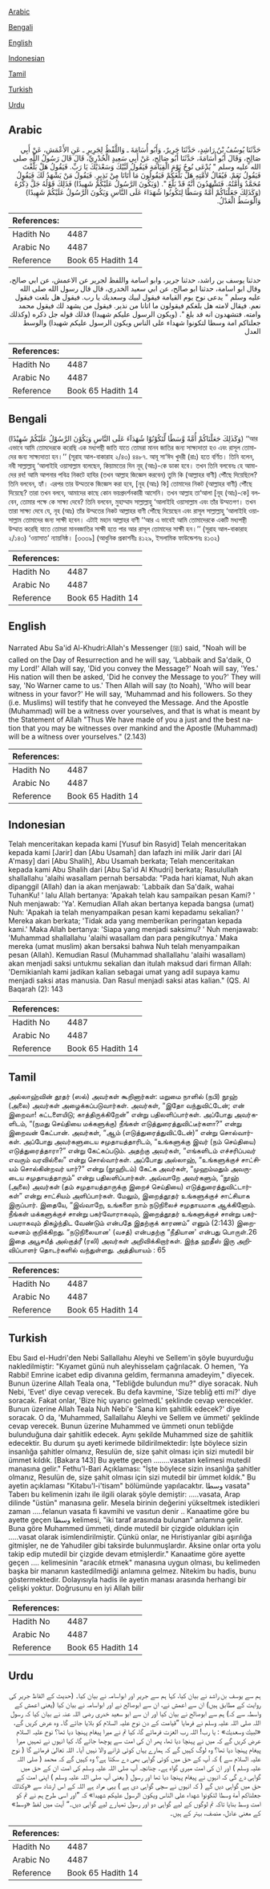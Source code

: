 [Arabic](#arabic)

[Bengali](#bengali)

[English](#english)

[Indonesian](#indonesian)

[Tamil](#tamil)

[Turkish](#turkish)

[Urdu](#urdu)

## Arabic


<div dir="rtl" lang="ar" style={{fontSize:'larger',backgroundColor:'#f8f9fa',padding:20}}>
حَدَّثَنَا يُوسُفُ بْنُ رَاشِدٍ، حَدَّثَنَا جَرِيرٌ، وَأَبُو أُسَامَةَ ـ وَاللَّفْظُ لِجَرِيرٍ ـ عَنِ الأَعْمَشِ، عَنْ أَبِي صَالِحٍ، وَقَالَ أَبُو أُسَامَةَ، حَدَّثَنَا أَبُو صَالِحٍ، عَنْ أَبِي سَعِيدٍ الْخُدْرِيِّ، قَالَ قَالَ رَسُولُ اللَّهِ صلى الله عليه وسلم ‏"‏ يُدْعَى نُوحٌ يَوْمَ الْقِيَامَةِ فَيَقُولُ لَبَّيْكَ وَسَعْدَيْكَ يَا رَبِّ‏.‏ فَيَقُولُ هَلْ بَلَّغْتَ فَيَقُولُ نَعَمْ‏.‏ فَيُقَالُ لأُمَّتِهِ هَلْ بَلَّغَكُمْ فَيَقُولُونَ مَا أَتَانَا مِنْ نَذِيرٍ‏.‏ فَيَقُولُ مَنْ يَشْهَدُ لَكَ فَيَقُولُ مُحَمَّدٌ وَأُمَّتُهُ‏.‏ فَتَشْهَدُونَ أَنَّهُ قَدْ بَلَّغَ ‏"‏‏.‏ ‏(‏وَيَكُونَ الرَّسُولُ عَلَيْكُمْ شَهِيدًا‏)‏ فَذَلِكَ قَوْلُهُ جَلَّ ذِكْرُهُ ‏(‏وَكَذَلِكَ جَعَلْنَاكُمْ أُمَّةً وَسَطًا لِتَكُونُوا شُهَدَاءَ عَلَى النَّاسِ وَيَكُونَ الرَّسُولُ عَلَيْكُمْ شَهِيدًا‏)‏ وَالْوَسَطُ الْعَدْلُ‏.‏
</div>
<div style={{backgroundColor:'#f8f9fa',padding:20, marginBottom: 10}}><table> <thead> <tr> <th>References:</th> <th></th> </tr> </thead> <tbody><tr><td>Hadith No</td><td>4487</td></tr><tr><td>Arabic No</td><td>4487</td></tr><tr><td>Reference</td><td>Book 65 Hadith 14</td></tr></tbody></table></div>


<div dir="rtl" lang="ar" style={{fontSize:'larger',backgroundColor:'#f8f9fa',padding:20}}>
حدثنا يوسف بن راشد، حدثنا جرير، وابو اسامة واللفظ لجرير عن الاعمش، عن ابي صالح، وقال ابو اسامة، حدثنا ابو صالح، عن ابي سعيد الخدري، قال قال رسول الله صلى الله عليه وسلم " يدعى نوح يوم القيامة فيقول لبيك وسعديك يا رب. فيقول هل بلغت فيقول نعم. فيقال لامته هل بلغكم فيقولون ما اتانا من نذير. فيقول من يشهد لك فيقول محمد وامته. فتشهدون انه قد بلغ ". (ويكون الرسول عليكم شهيدا) فذلك قوله جل ذكره (وكذلك جعلناكم امة وسطا لتكونوا شهداء على الناس ويكون الرسول عليكم شهيدا) والوسط العدل
</div>
<div style={{backgroundColor:'#f8f9fa',padding:20, marginBottom: 10}}><table> <thead> <tr> <th>References:</th> <th></th> </tr> </thead> <tbody><tr><td>Hadith No</td><td>4487</td></tr><tr><td>Arabic No</td><td>4487</td></tr><tr><td>Reference</td><td>Book 65 Hadith 14</td></tr></tbody></table></div>

## Bengali


<div dir="ltr" lang="bn" style={{fontSize:'larger',backgroundColor:'#f8f9fa',padding:20}}>
(وَكَذٰلِكَ جَعَلْنَاكُمْ أُمَّةً وَّسَطًا لِّتَكُوْنُوْا شُهَدَآءَ عَلَى النَّاسِ وَيَكُوْنَ الرَّسُوْلُ عَلَيْكُمْ شَهِيْدًا) ‘‘আর এভাবে আমি তোমদেরকে করেছি এক মধ্যপন্থী জাতি যাতে তোমরা মানব জাতির জন্য সাক্ষ্যদাতা হও এবং রাসূল তোমাদের জন্য সাক্ষ্যদাতা হন।’’ (সূরাহ আল-বাকারাহ ২/৪৩) ৪৪৮৭. আবূ সা‘ঈদ খুদরী (রাঃ) হতে বর্ণিত। তিনি বলেন, নবী সাল্লাল্লাহু ‘আলাইহি ওয়াসাল্লাম বলেছেন, কিয়ামতের দিন নূহ্ (আঃ)-কে ডাকা হবে। তখন তিনি বলবেনঃ হে আমাদের রব! আমি আপনার পবিত্র নিকটে হাযির (তখন আল্লাহ জিজ্ঞেস করবেন) তুমি কি (আল্লাহর বাণী) পৌঁছে দিয়েছিলে? তিনি বলবেন, হ্যাঁ। এরপর তার উম্মতকে জিজ্ঞেস করা হবে, [নূহ (আঃ) কি] তোমাদের নিকট (আল্লাহর বাণী) পৌঁছে দিয়েছে? তারা তখন বলবে, আমাদের কাছে কোন ভয়প্রদর্শনকারী আসেনি। তখন আল্লাহ তা‘আলা [নূহ (আঃ)-কে] বলবেন, তোমার পক্ষে কে সাক্ষ্য দেবে? তিনি বলবেন, মুহাম্মাদ সাল্লাল্লাহু ‘আলাইহি ওয়াসাল্লাম এবং তাঁর উম্মতগণ। তখন তারা সাক্ষ্য দেবে যে, নূহ (আঃ) তাঁর উম্মতের নিকট আল্লাহর বাণী পৌঁছে দিয়েছেন এবং রাসূল সাল্লাল্লাহু ‘আলাইহি ওয়াসাল্লাম তোমাদের জন্য সাক্ষী হবেন। এটাই মহান আল্লাহর বাণী ‘‘আর এ ভাবেই আমি তোমাদেরকে একটি মধ্যপন্থী উম্মাত করেছি যাতে তোমরা মানবজাতির সাক্ষী হতে পার আর রাসূল তোমাদের সাক্ষী হন।’’ (সূরাহ আল-বাকারাহ ২/১৪৩) ‘ওয়াসাত’ ন্যায়নিষ্ঠ। [৩৩৩৯] (আধুনিক প্রকাশনীঃ ৪১২৯, ইসলামিক ফাউন্ডেশনঃ ৪১৩২)
</div>
<div style={{backgroundColor:'#f8f9fa',padding:20, marginBottom: 10}}><table> <thead> <tr> <th>References:</th> <th></th> </tr> </thead> <tbody><tr><td>Hadith No</td><td>4487</td></tr><tr><td>Arabic No</td><td>4487</td></tr><tr><td>Reference</td><td>Book 65 Hadith 14</td></tr></tbody></table></div>

## English


<div dir="ltr" lang="en" style={{fontSize:'larger',backgroundColor:'#f8f9fa',padding:20}}>
Narrated Abu Sa'id Al-Khudri:Allah's Messenger (ﷺ) said, "Noah will be called on the Day of Resurrection and he will say, 'Labbaik and Sa'daik, O my Lord!' Allah will say, 'Did you convey the Message?' Noah will say, 'Yes.' His nation will then be asked, 'Did he convey the Message to you?' They will say, 'No Warner came to us.' Then Allah will say (to Noah), 'Who will bear witness in your favor?' He will say, 'Muhammad and his followers. So they (i.e. Muslims) will testify that he conveyed the Message. And the Apostle (Muhammad) will be a witness over yourselves, and that is what is meant by the Statement of Allah "Thus We have made of you a just and the best nation that you may be witnesses over mankind and the Apostle (Muhammad) will be a witness over yourselves." (2.143)
</div>
<div style={{backgroundColor:'#f8f9fa',padding:20, marginBottom: 10}}><table> <thead> <tr> <th>References:</th> <th></th> </tr> </thead> <tbody><tr><td>Hadith No</td><td>4487</td></tr><tr><td>Arabic No</td><td>4487</td></tr><tr><td>Reference</td><td>Book 65 Hadith 14</td></tr></tbody></table></div>

## Indonesian


<div dir="ltr" lang="id" style={{fontSize:'larger',backgroundColor:'#f8f9fa',padding:20}}>
Telah menceritakan kepada kami [Yusuf bin Rasyid] Telah menceritakan kepada kami [Jarir] dan [Abu Usamah] dan lafazh ini milik Jarir dari [Al A'masy] dari [Abu Shalih], Abu Usamah berkata; Telah menceritakan kepada kami Abu Shalih dari [Abu Sa'id Al Khudri] berkata; Rasulullah shallallahu 'alaihi wasallam pernah bersabda: "Pada hari kiamat, Nuh akan dipanggil (Allah) dan ia akan menjawab: 'Labbaik dan Sa'daik, wahai TuhanKu! ' lalu Allah bertanya: 'Apakah telah kau sampaikan pesan Kami? ' Nuh menjawab: 'Ya'. Kemudian Allah akan bertanya kepada bangsa (umat) Nuh: 'Apakah ia telah menyampaikan pesan kami kepadamu sekalian? ' Mereka akan berkata; 'Tidak ada yang memberikan peringatan kepada kami.' Maka Allah bertanya: 'Siapa yang menjadi saksimu? ' Nuh menjawab: 'Muhammad shallallahu 'alaihi wasallam dan para pengikutnya.' Maka mereka (umat muslim) akan bersaksi bahwa Nuh telah menyampaikan pesan (Allah). Kemudian Rasul (Muhammad shallallahu 'alaihi wasallam) akan menjadi saksi untukmu sekalian dan itulah maksud dari firman Allah: 'Demikianlah kami jadikan kalian sebagai umat yang adil supaya kamu menjadi saksi atas manusia. Dan Rasul menjadi saksi atas kalian." (QS. Al Baqarah (2): 143
</div>
<div style={{backgroundColor:'#f8f9fa',padding:20, marginBottom: 10}}><table> <thead> <tr> <th>References:</th> <th></th> </tr> </thead> <tbody><tr><td>Hadith No</td><td>4487</td></tr><tr><td>Arabic No</td><td>4487</td></tr><tr><td>Reference</td><td>Book 65 Hadith 14</td></tr></tbody></table></div>

## Tamil


<div dir="ltr" lang="ta" style={{fontSize:'larger',backgroundColor:'#f8f9fa',padding:20}}>
அல்லாஹ்வின் தூதர் (ஸல்) அவர்கள் கூறினார்கள்: மறுமை நாளில் (நபி) நூஹ் (அலை) அவர்கள் அழைக்கப்படுவார்கள். அவர்கள், “இதோ வந்துவிட்டேன்; என் இறைவா! கட்டளையிடு; காத்திருக்கிறேன்” என்று பதிலளிப்பார்கள். அப்போது அவர்களிடம், “(நமது செய்தியை மக்களுக்கு) நீங்கள் எடுத்துரைத்துவிட்டீர்களா?” என்று இறைவன் கேட்பான். அவர்கள், “ஆம் (எடுத்துரைத்துவிட்டேன்)” என்று சொல்வார்கள். அப்போது அவர்களுடைய சமுதாயத்தாரிடம், “உங்களுக்கு இவர் (நம் செய்தியை) எடுத்துரைத்தாரா?” என்று கேட்கப்படும். அதற்கு அவர்கள், “எங்களிடம் எச்சரிப்பவர் எவரும் வரவில்லை” என்று சொல்வார்கள். அப்போது அல்லாஹ், “உங்களுக்குச் சாட்சியம் சொல்கின்றவர் யார்?” என்று (நூஹிடம்) கேட்க அவர்கள், “முஹம்மதும் அவருடைய சமுதாயத்தாரும்” என்று பதிலளிப்பார்கள். அவ்வாறே அவர்களும், “நூஹ் (அலை) அவர்கள் (தம் சமுதாயத்தாருக்கு இறைச் செய்தியை) எடுத்துரைத்துவிட்டார்கள்” என்று சாட்சியம் அளிப்பார்கள். மேலும், இறைத்தூதர் உங்களுக்குச் சாட்சியாக இருப்பார். இதையே, “இவ்வாறே, உங்களை நாம் நடுநிலைச் சமுதாயமாக ஆக்கினோம். நீங்கள் மக்களுக்குச் சான்று பகர்வோராகவும், இறைத்தூதர் உங்களுக்குச் சான்று பகர்பவராகவும் திகழ்ந்திட வேண்டும் என்பதே இதற்குக் காரணம்” எனும் (2:143) இறைவசனம் குறிக்கிறது. “நடுநிலையான' (வசத்) என்பதற்கு “நீதியான' என்பது பொருள்.26 இதை அபூசயீத் அல்குத்ரீ (ரலி) அவர்கள் அறிவிக்கிறார்கள். இந்த ஹதீஸ் இரு அறிவிப்பாளர் தொடர்களில் வந்துள்ளது. அத்தியாயம் : 65
</div>
<div style={{backgroundColor:'#f8f9fa',padding:20, marginBottom: 10}}><table> <thead> <tr> <th>References:</th> <th></th> </tr> </thead> <tbody><tr><td>Hadith No</td><td>4487</td></tr><tr><td>Arabic No</td><td>4487</td></tr><tr><td>Reference</td><td>Book 65 Hadith 14</td></tr></tbody></table></div>

## Turkish


<div dir="ltr" lang="tr" style={{fontSize:'larger',backgroundColor:'#f8f9fa',padding:20}}>
Ebu Saıd el-Hudri'den Nebi Sallallahu Aleyhi ve Sellem'in şöyle buyurduğu nakledilmiştir: "Kıyamet günü nuh aleyhisselam çağrılacak. O hemen, 'Ya Rabbi! Emrine icabet edip divanına geldim, fermanına amadeyim," diyecek. Bunun üzerine Allah Teala ona, "Tebliğde bulundun mu?" diye soracak. Nuh Nebi, 'Evet' diye cevap verecek. Bu defa kavmine, 'Size tebliğ etti mi?' diye soracak. Fakat onlar, 'Bize hiç uyarıcı gelmedL' şeklinde cevap verecekler. Bunun üzerine Allah Teala Nuh Nebi'e 'Sana kim şahitlik edecek?' diye soracak. O da, 'Muhammed, Sallallahu Aleyhi ve Sellem ve ümmeti' şeklinde cevap verecek. Bunun üzerine Muhammed ve ümmeti onun tebliğde bulunduğuna dair şahitlik edecek. Aynı şekilde Muhammed size de şahitlik edecektir. Bu durum şu ayeti kerimede bildirilmektedir: İşte böylece sizin insanlığa şahitler olmanız, Resulün de, size şahit olması için sizi mutedil bir ümmet kıldık. [Bakara 143] Bu ayette geçen ........vasatan kelimesi mutedil manasına gelir." Fethu'l-Bari Açıklaması: "İşte böylece sizin insanlığa şahitler olmanız, Resulün de, size şahit olması için sizi mutedil bir ümmet kıldık." Bu ayetin açıklaması "Kitabu'l-i'tisam" bölümünde yapılacaktır. وسطا vasata" Taberı bu kelimenin izahı ile ilgili olarak şöyle demiştir: .....vasata, Arap dilinde "üstün" manasına gelir. Mesela birinin değerini yükseltmek istedikleri zaman .....felanun vasata fi kavmihi ve vasıtun denir .. Kanaatime göre bu ayette geçen وسطا kelimesi, "iki taraf arasında bulunan" anlamına gelir. Buna göre Muhammed ümmeti, dinde mutedil bir çizgide oldukları için .....vasat olarak isimlendirilmiştir. Çünkü onlar, ne Hıristiyanlar gibi aşırılığa gitmişler, ne de Yahudiler gibi taksirde bulunmuşlardır. Aksine onlar orta yolu takip edip mutedil bir çizgide devam etmişlerdir." Kanaatime göre ayette geçen .... kelimesinin "aracılık etmek" manasına uygun olması, bu kelimeden başka bir mananın kastedilmediği anlamına gelmez. Nitekim bu hadis, bunu göstermektedir. Dolayısıyla hadis ile ayetin manası arasında herhangi bir çelişki yoktur. Doğrusunu en iyi Allah bilir
</div>
<div style={{backgroundColor:'#f8f9fa',padding:20, marginBottom: 10}}><table> <thead> <tr> <th>References:</th> <th></th> </tr> </thead> <tbody><tr><td>Hadith No</td><td>4487</td></tr><tr><td>Arabic No</td><td>4487</td></tr><tr><td>Reference</td><td>Book 65 Hadith 14</td></tr></tbody></table></div>

## Urdu


<div dir="rtl" lang="ur" style={{fontSize:'larger',backgroundColor:'#f8f9fa',padding:20}}>
ہم سے یوسف بن راشد نے بیان کیا، کہا ہم سے جریر اور ابواسامہ نے بیان کیا۔ (حدیث کے الفاظ جریر کی روایت کے مطابق ہیں) ان سے اعمش نے، ان سے ابوصالح نے اور ابواسامہ نے بیان کیا (یعنی اعمش کے واسطہ سے کہ) ہم سے ابوصالح نے بیان کیا اور ان سے ابو سعید خدری رضی اللہ عنہ نے بیان کیا کہ رسول اللہ صلی اللہ علیہ وسلم نے فرمایا ”قیامت کے دن نوح علیہ السلام کو بلایا جائے گا۔ وہ عرض کریں گے، «لبيك وسعديك» : یا رب! اللہ رب العزت فرمائے گا، کیا تم نے میرا پیغام پہنچا دیا تھا؟ نوح علیہ السلام عرض کریں گے کہ میں نے پہنچا دیا تھا، پھر ان کی امت سے پوچھا جائے گا، کیا انہوں نے تمہیں میرا پیغام پہنچا دیا تھا؟ وہ لوگ کہیں گے کہ ہمارے یہاں کوئی ڈرانے والا نہیں آیا۔ اللہ تعالیٰ فرمائے گا ( نوح علیہ السلام سے ) کہ آپ کے حق میں کوئی گواہی بھی دے سکتا ہے؟ وہ کہیں گے کہ محمد ( صلی اللہ علیہ وسلم ) اور ان کی امت میری گواہ ہے۔ چنانچہ آپ صلی اللہ علیہ وسلم کی امت ان کے حق میں گواہی دے گی کہ انہوں نے پیغام پہنچا دیا تھا اور رسول ( یعنی آپ صلی اللہ علیہ وسلم ) اپنی امت کے حق میں گواہی دیں گے ( کہ انہوں نے سچی گواہی دی ہے ) یہی مراد ہے اللہ کے اس ارشاد سے «وكذلك جعلناكم أمة وسطا لتكونوا شهداء على الناس ويكون الرسول عليكم شهيدا‏» کہ ”اور اسی طرح ہم نے تم کو امت وسط بنایا تاکہ تم لوگوں کے لیے گواہی دو اور رسول تمہارے لیے گواہی دیں۔“ آیت میں لفظ «وسط» کے معنی عادل، منصف، بہتر کے ہیں۔
</div>
<div style={{backgroundColor:'#f8f9fa',padding:20, marginBottom: 10}}><table> <thead> <tr> <th>References:</th> <th></th> </tr> </thead> <tbody><tr><td>Hadith No</td><td>4487</td></tr><tr><td>Arabic No</td><td>4487</td></tr><tr><td>Reference</td><td>Book 65 Hadith 14</td></tr></tbody></table></div>
